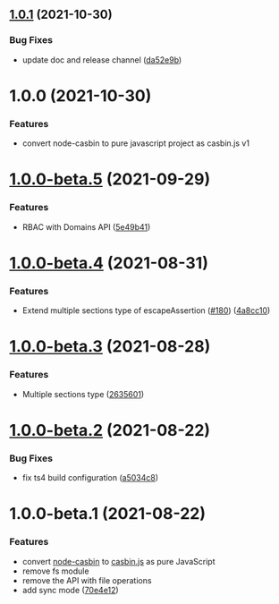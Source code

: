 ## [1.0.1](https://github.com/casbin/casbin.js/compare/v1.0.0...v1.0.1) (2021-10-30)


### Bug Fixes

* update doc and release channel ([da52e9b](https://github.com/casbin/casbin.js/commit/da52e9b59543076fa29d52328f3a938d2be7e07c))

# 1.0.0 (2021-10-30)


### Features

* convert node-casbin to pure javascript project as casbin.js v1

# [1.0.0-beta.5](https://github.com/casbin/casbin.js/compare/v1.0.0-beta.4...v1.0.0-beta.5) (2021-09-29)


### Features

* RBAC with Domains API ([5e49b41](https://github.com/casbin/casbin.js/commit/5e49b41a2988a20e324715377e0c8302c9e9c3aa))

# [1.0.0-beta.4](https://github.com/casbin/casbin.js/compare/v1.0.0-beta.3...v1.0.0-beta.4) (2021-08-31)


### Features

* Extend multiple sections type of escapeAssertion ([#180](https://github.com/casbin/casbin.js/issues/180)) ([4a8cc10](https://github.com/casbin/casbin.js/commit/4a8cc106862bee79fb1533338bde16669d40f5f5))

# [1.0.0-beta.3](https://github.com/casbin/casbin.js/compare/v1.0.0-beta.2...v1.0.0-beta.3) (2021-08-28)


### Features

* Multiple sections type ([2635601](https://github.com/casbin/casbin.js/commit/2635601ab1b1dd8d613bbb6b62d52f1cb86400f6))

# [1.0.0-beta.2](https://github.com/casbin/casbin.js/compare/v1.0.0-beta.1...v1.0.0-beta.2) (2021-08-22)


### Bug Fixes

* fix ts4 build configuration ([a5034c8](https://github.com/casbin/casbin.js/commit/a5034c889c38a45010241a41173ed4f6ed8ce34f))

# 1.0.0-beta.1 (2021-08-22)

### Features

- convert [node-casbin](https://github.com/casbin/node-casbin) to [casbin.js](https://github.com/casbin/casbin.js) as pure JavaScript
- remove fs module
- remove the API with file operations
- add sync mode ([70e4e12](https://github.com/casbin/casbin.js/commit/70e4e12610dc42b6f25f8df268611ee1a0cbc7bd))
